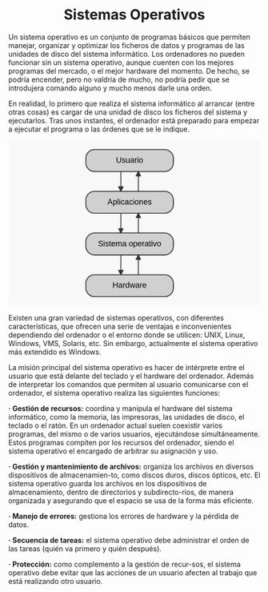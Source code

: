<div align="center">
  
# Sistemas Operativos

</div>

  
Un sistema operativo es un conjunto de programas básicos que permiten manejar, organizar y optimizar los ficheros de datos y programas de las unidades de disco del sistema informático. Los ordenadores no pueden funcionar sin un sistema operativo, aunque cuenten con los mejores programas del mercado, o el mejor hardware del momento. De hecho, se podría encender, pero no valdría de mucho, no podría pedir que se introdujera comando alguno y mucho menos darle una orden.

En realidad, lo primero que realiza el sistema informático al arrancar (entre otras cosas) es cargar de una unidad de disco los ficheros del sistema y ejecutarlos. Tras unos instantes, el ordenador está preparado para empezar a ejecutar el programa o las órdenes que se le indique.

![Imágenes](Images_OS/1.png)

Existen una gran variedad de sistemas operativos, con diferentes características, que ofrecen una serie de ventajas e inconvenientes dependiendo del ordenador o el entorno donde se utilicen: UNIX, Linux, Windows, VMS, Solaris, etc. Sin embargo, actualmente el sistema operativo más extendido es Windows.  

La misión principal del sistema operativo es hacer de intérprete entre el usuario que está delante del teclado y el hardware del ordenador. Además de interpretar los comandos que permiten al usuario comunicarse con el ordenador, el sistema operativo realiza las siguientes funciones:  

**· Gestión de recursos:** coordina y manipula el hardware del sistema informático, como la memoria, las impresoras, las unidades de disco, el teclado o el ratón. En un ordenador actual suelen coexistir varios programas, del mismo o de varios usuarios, ejecutándose simultáneamente. Estos programas compiten por los recursos del ordenador, siendo el sistema operativo el encargado de arbitrar su asignación y uso.
  
**· Gestión y mantenimiento de archivos:** organiza los archivos en diversos dispositivos de almacenamien-to, como discos duros, discos ópticos, etc. El sistema operativo guarda los archivos en los dispositivos de almacenamiento, dentro de directorios y subdirecto-rios, de manera organizada y asegurando que el espacio se usa de la forma más eficiente.
  
**· Manejo de errores:** gestiona los errores de hardware y la pérdida de datos.
  
**· Secuencia de tareas:** el sistema operativo debe administrar el orden de las tareas (quién va primero y quién después).
  
**· Protección:** como complemento a la gestión de recur-sos, el sistema operativo debe evitar que las acciones de un usuario afecten al trabajo que está realizando
otro usuario.


